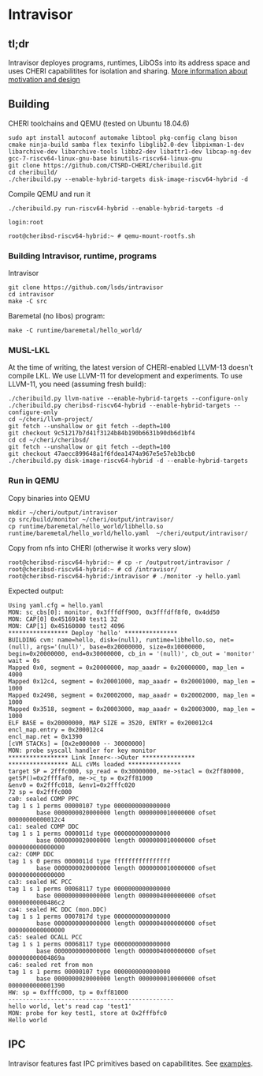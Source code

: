 # Intravisor



## tl;dr

Intravisor deployes programs, runtimes, LibOSs into its address space and uses CHERI capabilitites for isolation and sharing.
[More information about motivation and design](https://fosdem.org/2022/schedule/event/tee_intravisor/)

## Building

CHERI toolchains and QEMU (tested on Ubuntu 18.04.6)

```
sudo apt install autoconf automake libtool pkg-config clang bison cmake ninja-build samba flex texinfo libglib2.0-dev libpixman-1-dev libarchive-dev libarchive-tools libbz2-dev libattr1-dev libcap-ng-dev gcc-7-riscv64-linux-gnu-base binutils-riscv64-linux-gnu
git clone https://github.com/CTSRD-CHERI/cheribuild.git
cd cheribuild/
./cheribuild.py --enable-hybrid-targets disk-image-riscv64-hybrid -d
```

Compile QEMU and run it
```
./cheribuild.py run-riscv64-hybrid --enable-hybrid-targets -d

login:root 

root@cheribsd-riscv64-hybrid:~ # qemu-mount-rootfs.sh
```

### Building Intravisor, runtime, programs

Intravisor
```
git clone https://github.com/lsds/intravisor
cd intravisor
make -C src 
```

Baremetal (no libos) program: 
```
make -C runtime/baremetal/hello_world/
```

### MUSL-LKL

At the time of writing, the latest version of CHERI-enabled LLVM-13 doesn't compile LKL. We use  LLVM-11 for development and experiments.
To use LLVM-11, you need (assuming fresh build):
```
./cheribuild.py llvm-native --enable-hybrid-targets --configure-only
./cheribuild.py cheribsd-riscv64-hybrid --enable-hybrid-targets --configure-only
cd ~/cheri/llvm-project/
git fetch --unshallow or git fetch --depth=100
git checkout 9c51217b7d41f3124b84b190b6631b90db6d1bf4
cd cd ~/cheri/cheribsd/
git fetch --unshallow or git fetch --depth=100
git checkout 47aecc899648a1f6fdea1474a967e5e57eb3bcb0
./cheribuild.py disk-image-riscv64-hybrid -d --enable-hybrid-targets
```

### Run in QEMU

Copy binaries into QEMU

```
mkdir ~/cheri/output/intravisor
cp src/build/monitor ~/cheri/output/intravisor/
cp runtime/baremetal/hello_world/libhello.so runtime/baremetal/hello_world/hello.yaml  ~/cheri/output/intravisor/
```

Copy from nfs into CHERI (otherwise it works very slow)

```
root@cheribsd-riscv64-hybrid:~ # cp -r /outputroot/intravisor /
root@cheribsd-riscv64-hybrid:~ # cd /intravisor/
root@cheribsd-riscv64-hybrid:/intravisor # ./monitor -y hello.yaml 
```

Expected output: 
```
Using yaml.cfg = hello.yaml
MON: sc_cbs[0]: monitor, 0x3fffdff900, 0x3fffdff8f0, 0x4dd50
MON: CAP[0] 0x45169140 test1 32
MON: CAP[1] 0x45160000 test2 4096
***************** Deploy 'hello' ***************
BUILDING cvm: name=hello, disk=(null), runtime=libhello.so, net=(null), args='(null)', base=0x20000000, size=0x10000000, begin=0x20000000, end=0x30000000, cb_in = '(null)', cb_out = 'monitor' wait = 0s
Mapped 0x0, segment = 0x20000000, map_aaadr = 0x20000000, map_len = 4000
Mapped 0x12c4, segment = 0x20001000, map_aaadr = 0x20001000, map_len = 1000
Mapped 0x2498, segment = 0x20002000, map_aaadr = 0x20002000, map_len = 1000
Mapped 0x3518, segment = 0x20003000, map_aaadr = 0x20003000, map_len = 1000
ELF BASE = 0x20000000, MAP SIZE = 3520, ENTRY = 0x200012c4
encl_map.entry = 0x200012c4
encl_map.ret = 0x1390
[cVM STACKs] = [0x2e000000 -- 30000000]
MON: probe syscall handler for key monitor
***************** Link Inner<-->Outer ***************
***************** ALL cVMs loaded ***************
target SP = 2fffc000, sp_read = 0x30000000, me->stacl = 0x2ff80000, getSP()=0x2ffffaf0, me->c_tp = 0x2ff81000
&env0 = 0x2fffc018, &env1=0x2fffc020
72 sp = 0x2fffc000
ca0: sealed COMP PPC
tag 1 s 1 perms 00000107 type 0000000000000000
        base 0000000020000000 length 0000000010000000 ofset 00000000000012c4
ca1: sealed COMP DDC
tag 1 s 1 perms 0000011d type 0000000000000000
        base 0000000020000000 length 0000000010000000 ofset 0000000000000000
ca2: COMP DDC
tag 1 s 0 perms 0000011d type ffffffffffffffff
        base 0000000020000000 length 0000000010000000 ofset 0000000000000000
ca3: sealed HC PCC
tag 1 s 1 perms 00068117 type 0000000000000000
        base 0000000000000000 length 0000004000000000 ofset 00000000000486c2
ca4: sealed HC DDC (mon.DDC)
tag 1 s 1 perms 0007817d type 0000000000000000
        base 0000000000000000 length 0000004000000000 ofset 0000000000000000
ca5: sealed OCALL PCC 
tag 1 s 1 perms 00068117 type 0000000000000000
        base 0000000000000000 length 0000004000000000 ofset 000000000004869a
ca6: sealed ret from mon
tag 1 s 1 perms 00000107 type 0000000000000000
        base 0000000020000000 length 0000000010000000 ofset 0000000000001390
HW: sp = 0xfffc000, tp = 0xff81000
-----------------------------------------------
hello world, let's read cap 'test1' 
MON: probe for key test1, store at 0x2fffbfc0
Hello world
```

## IPC 

Intravisor features fast IPC primitives based on capabilitites. See [examples](runtime/musl-lkl/apps). 
